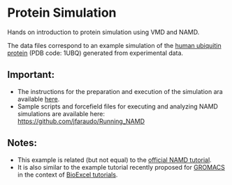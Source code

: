 # Protein Simulation
Hands on introduction to protein simulation using VMD and NAMD.

The data files correspond to an example simulation of the [human ubiquitin protein](https://www.rcsb.org/structure/1UBQ) (PDB code: 1UBQ) generated from experimental data.

## Important:
- The instructions for the preparation and execution of the simulation ara available [here](https://saco.csic.es/s/tY978DY4kzax3pK).
- Sample scripts and forcefield files for executing and analyzing NAMD simulations are available here:
https://github.com/jfaraudo/Running_NAMD

## Notes:
- This example is related (but not equal) to the [official NAMD tutorial](http://www.ks.uiuc.edu/Training/Tutorials/namd-index.html).
- It is also similar to the example tutorial recently proposed for [GROMACS](https://pubs.acs.org/doi/10.1021/acs.jpcb.4c04901) in the context of [BioExcel tutorials](https://pubs.acs.org/doi/10.1021/acs.jpcb.4c04901#:~:text=https%3A//gromacs.bioexcel.eu/).
